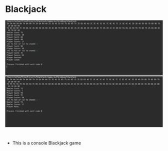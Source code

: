 # Blackjack

![screenshot1](screenshot1.png)
![screenshot2](screenshot2.png)
#
- This is a console Blackjack game
